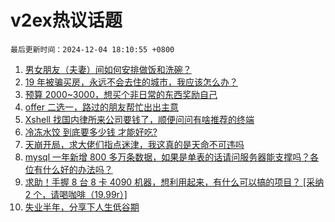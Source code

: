 # v2ex热议话题

`最后更新时间：2024-12-04 18:10:55 +0800`

1. [男女朋友（夫妻）间如何安排做饭和洗碗？](https://www.v2ex.com/t/1094907)
1. [19 年被骗买房，永远不会去住的城市，我应该怎么办？](https://www.v2ex.com/t/1094899)
1. [预算 2000~3000，想买个非日常的东西奖励自己](https://www.v2ex.com/t/1094853)
1. [offer 二选一，路过的朋友帮忙出出主意](https://www.v2ex.com/t/1094855)
1. [Xshell 找国内律所来公司要钱了，顺便问问有啥推荐的终端](https://www.v2ex.com/t/1094841)
1. [冷冻水饺 到底要多少钱 才能好吃?](https://www.v2ex.com/t/1094759)
1. [天崩开局，求大佬们指点迷津，我这真的是天命不可违吗](https://www.v2ex.com/t/1094810)
1. [mysql 一年新增 800 多万条数据，如果是单表的话请问服务器能支撑吗？各位有什么好的办法吗？](https://www.v2ex.com/t/1094825)
1. [求助！手握 8 台 8 卡 4090 机器，想利用起来，有什么可以搞的项目？ [采纳 2 个，请喝咖啡（19.99r）]](https://www.v2ex.com/t/1094849)
1. [失业半年，分享下人生低谷期](https://www.v2ex.com/t/1094803)

